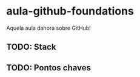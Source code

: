 # aula-github-foundations

Aquela aula dahora sobre GitHub!


## TODO: Stack

## TODO: Pontos chaves
